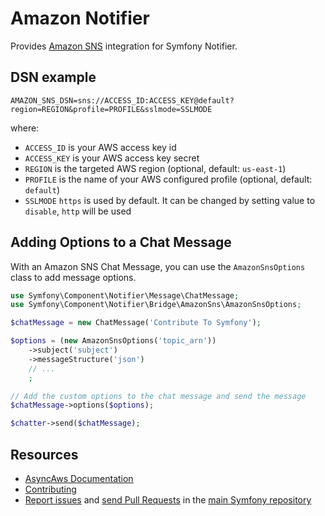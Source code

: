 Amazon Notifier
===============

Provides [Amazon SNS](https://aws.amazon.com/en/sns/) integration for Symfony Notifier.

DSN example
-----------

```
AMAZON_SNS_DSN=sns://ACCESS_ID:ACCESS_KEY@default?region=REGION&profile=PROFILE&sslmode=SSLMODE
```

where:
 - `ACCESS_ID` is your AWS access key id
 - `ACCESS_KEY` is your AWS access key secret
 - `REGION` is the targeted AWS region (optional, default: `us-east-1`)
 - `PROFILE` is the name of your AWS configured profile (optional, default: `default`)
 - `SSLMODE` `https` is used by default. It can be changed by setting value to `disable`,
   `http` will be used

Adding Options to a Chat Message
--------------------------------

With an Amazon SNS Chat Message, you can use the `AmazonSnsOptions` class to add
message options.

```php
use Symfony\Component\Notifier\Message\ChatMessage;
use Symfony\Component\Notifier\Bridge\AmazonSns\AmazonSnsOptions;

$chatMessage = new ChatMessage('Contribute To Symfony');

$options = (new AmazonSnsOptions('topic_arn'))
    ->subject('subject')
    ->messageStructure('json')
    // ...
    ;

// Add the custom options to the chat message and send the message
$chatMessage->options($options);

$chatter->send($chatMessage);
```

Resources
---------

 * [AsyncAws Documentation](https://async-aws.com/configuration.html)
 * [Contributing](https://symfony.com/doc/current/contributing/index.html)
 * [Report issues](https://github.com/symfony/symfony/issues) and
   [send Pull Requests](https://github.com/symfony/symfony/pulls)
   in the [main Symfony repository](https://github.com/symfony/symfony)
